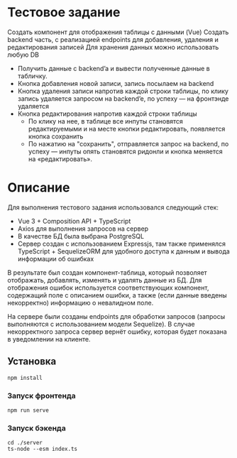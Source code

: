 # Тестовое задание
Создать компонент для отображения таблицы с данными (Vue)
Создать backend часть, с реализацией endpoints для добавления, удаления и редактирования записей
Для хранения данных можно использовать любую DB
-	Получить данные с backend’a и вывести полученные данные в табличку.
-	Кнопка добавления новой записи, запись посылаем на backend
-	Кнопка удаления записи напротив каждой строки таблицы, по клику запись удаляется запросом на backend’e, по успеху — на фронтэнде удаляется
-	Кнопка редактирования напротив каждой строки таблицы
     - По клику на нее, в таблице все инпуты становятся редактируемыми и на месте кнопки редактировать, появляется кнопка сохранить
     -	По нажатию на "сохранить", отправляется запрос на backend, по успеху — инпуты опять становятся ридонли и кнопка меняется на «редактировать».

# Описание

Для выполнения тестового задания использовался следующий стек:
- Vue 3 + Composition API + TypeScript
- Axios для выполнения запросов на сервер
- В качестве БД была выбрана PostgreSQL
- Сервер создан с использованием Expressjs, там также применялся TypeScript + SequelizeORM для удобного доступа к данным и вывода информации об ошибках

В результате был создан компонент-таблица, который позволяет отображать, добавлять, изменять и удалять данные из БД.
Для отображения ошибок используется соответствующих компонент, содержащий поле с описанием ошибки, а также (если данные введены некорректно) информацию о невалидном поле. 

На сервере были созданы endpoints для обработки запросов (запросы выполняются с использованием модели Sequelize). В случае некорректного запроса сервер вернёт ошибку, которая будет показана в уведомлении на клиенте.
## Установка
```
npm install
```
### Запуск фронтенда
```
npm run serve
```
### Запуск бэкенда
```
cd ./server
ts-node --esm index.ts
```

